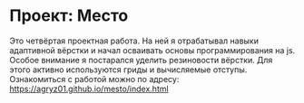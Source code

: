 # Проект: Место

Это четвёртая проектная работа. На ней я отрабатывал навыки адаптивной вёрстки и начал осваивать основы программирования на js. Особое внимание я постарался уделить резиновости вёрстки. Для этого активно используются гриды и вычисляемые отступы.
Ознакомиться с работой можно по адресу: https://agryz01.github.io/mesto/index.html